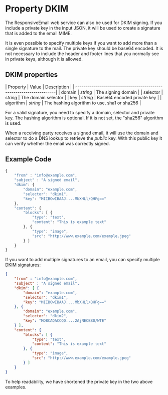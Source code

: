 # Property DKIM

The ResponsiveEmail web service can also be used for DKIM signing. If you include 
a private key in the input JSON, it will be used to create a signature that is 
added to the email MIME.

It is even possible to specify multiple keys if you want to add more than a single 
signature to the mail. The private key should be base64 encoded. It is not 
necessary to include the header and footer lines that you normally see in private 
keys, although it is allowed.

## DKIM properties

| Property | Value | Description                                      |
|:--------------------------------------------------------------------|
| domain | _string_ | The signing domain                              |
| selector | _string_ | The domain selector                           |
| key | _string_ | Base64 encoded private key                         |
| algorithm | _string_ | The hashing algorithm to use, sha1 or sha256 |

For a valid signature, you need to specify a domain, selector and private key. 
The hashing algorithm is optional. If it is not set, the "sha256" algorithm is used. 

When a receiving party receives a signed email, it will use the domain and selector 
to do a DNS lookup to retrieve the _public_ key. With this public key it can verify 
whether the email was correctly signed.

## Example Code

```javascript
{
    "from" : "info@example.com",
    "subject" : "A signed email",
    "dkim": {
        "domain": "example.com",
        "selector": "dkim1",
        "key": "MIIBOwIBAAJ....MbXHLl/QHFg=="
    },
    "content": {
        "blocks": [ {
            "type": "text",
            "content": "This is example text"
        }, {
            "type": "image",
            "src": "http://www.example.com/example.jpeg"
        } ]
    }
}
```

If you want to add multiple signatures to an email, you can specify multiple 
DKIM signatures:

```json
{
    "from" : "info@example.com",
    "subject" : "A signed email",
    "dkim": [ {
        "domain": "example.com",
        "selector": "dkim1",
        "key": "MIIBOwIBAAJ....MbXHLl/QHFg=="
    }, {
        "domain": "example.com",
        "selector": "dkim2",
        "key": "MD8CAQACCQD....2AjNECBB0/WTE"
    } ],
    "content": {
        "blocks": [ {
            "type": "text",
            "content": "This is example text"
        }, {
            "type": "image",
            "src": "http://www.example.com/example.jpeg"
        } ]
    }
}
```

To help readability, we have shortened the private key in the two above examples. 
